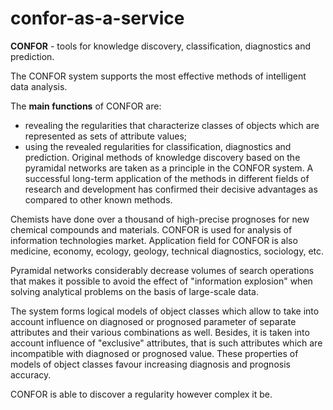 # confor-as-a-service
**CONFOR** - tools for knowledge discovery, classification, diagnostics and prediction.

The CONFOR system supports the most effective methods of intelligent data analysis.

The **main functions** of CONFOR are:
- revealing the regularities that characterize classes of objects which are represented as sets of attribute values;
- using the revealed regularities for classification, diagnostics and prediction.
Original methods of knowledge discovery based on the pyramidal networks are taken as a principle in the CONFOR system. A successful long-term application of the methods in different fields of research and development has confirmed their decisive advantages as compared to other known methods.

Chemists have done over a thousand of high-precise prognoses for new chemical compounds and materials. CONFOR is used for analysis of information technologies market. Application field for CONFOR is also medicine, economy, ecology, geology, technical diagnostics, sociology, etc.

Pyramidal networks considerably decrease volumes of search operations that makes it possible to avoid the effect of "information explosion" when solving analytical problems on the basis of large-scale data.

The system forms logical models of object classes which allow to take into account influence on diagnosed or prognosed parameter of separate attributes and their various combinations as well. Besides, it is taken into account influence of "exclusive" attributes, that is such attributes which are incompatible with diagnosed or prognosed value. These properties of models of object classes favour increasing diagnosis and prognosis accuracy.

CONFOR is able to discover a regularity however complex it be.
